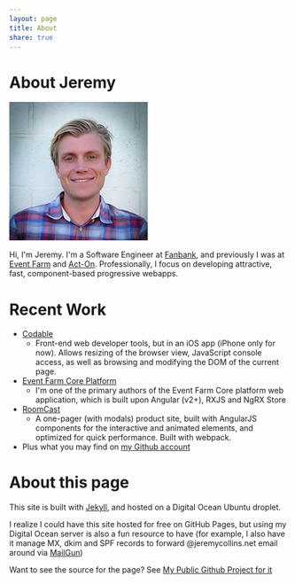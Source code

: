 ```yaml
---
layout: page
title: About
share: true
---
```


# About Jeremy

<img src="/images/mugshot.jpg" alt="Jeremy Collins" class="mugshot">

Hi, I'm Jeremy. I'm a Software Engineer at [Fanbank](fanbank.com), and previously I was at [Event Farm](eventfarm.com) and [Act-On](act-on.com). Professionally, I focus on developing attractive, fast, component-based progressive webapps.

# Recent Work
* [Codable](http://appstore.com/codable)
    * Front-end web developer tools, but in an iOS app (iPhone only for now). Allows resizing of the browser view, JavaScript console access, as well as browsing and modifying the DOM of the current page.
* [Event Farm Core Platform](https://eventfarm.com)
    * I'm one of the primary authors of the Event Farm Core platform web application, which is built upon Angular (v2+), RXJS and NgRX Store
* [RoomCast](http://roomcast.teleadapt.com)
    * A one-pager (with modals) product site, built with AngularJS components for the interactive and animated elements, and optimized for quick performance. Built with webpack.
* Plus what you may find on [my Github account](https://github.com/jdodsoncollins)

# About this page

This site is built with [Jekyll](https://jekyllrb.com), and hosted on a Digital Ocean Ubuntu droplet. 

I realize I could have this site hosted for free on GitHub Pages, but using my Digital Ocean server is also a fun resource to have (for example, I also have it manage MX, dkim and SPF records to forward @jeremycollins.net email around via [MailGun](https://mailgun.com))

Want to see the source for the page? See [My Public Github Project for it](https://github.com/jdodsoncollins/JeremyCollinsDotNet)

